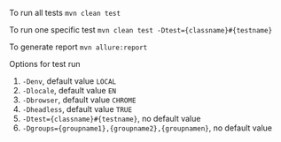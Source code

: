To run all tests ``mvn clean test``

To run one specific test `` mvn clean test -Dtest={classname}#{testname}
``

To generate report ``mvn allure:report``

Options for test run 
1. ``-Denv``, default value ``LOCAL``
2. ``-Dlocale``, default value ``EN``
3. ``-Dbrowser``, default value ``CHROME``
4. ``-Dheadless``, default value ``TRUE``
5. ``-Dtest={classname}#{testname}``, no default value 
6. ``-Dgroups={groupname1},{groupname2},{groupnamen}``, no default value 